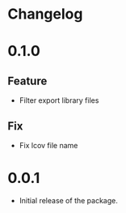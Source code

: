 # Changelog

# 0.1.0

## Feature

- Filter export library files

## Fix

- Fix lcov file name

# 0.0.1

- Initial release of the package.